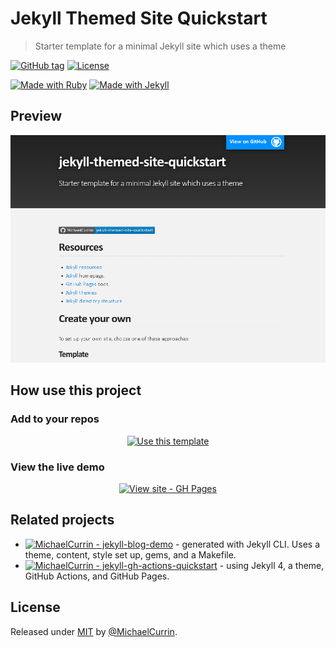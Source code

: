 # Jekyll Themed Site Quickstart
> Starter template for a minimal Jekyll site which uses a theme

[![GitHub tag](https://img.shields.io/github/tag/MichaelCurrin/jekyll-themed-site-quickstart?include_prereleases=&sort=semver)](https://github.com/MichaelCurrin/jekyll-themed-site-quickstart/releases/)
[![License](https://img.shields.io/badge/License-MIT-blue)](#license)

[![Made with Ruby](https://img.shields.io/badge/Ruby->=2.6-blue?logo=ruby&logoColor=white)](https://ruby-lang.org)
[![Made with Jekyll](https://img.shields.io/badge/Jekyll-3.9-blue?logo=jekyll&logoColor=white)](https://jekyllrb.com)


## Preview

<div align="center">
    <a href="https://michaelcurrin.github.io/jekyll-themed-site-quickstart/">
        <img src="/sample.png" alt="Sample screenshot" title="Go to demo website" width="700" />
    </a>
</div>


## How use this project

### Add to your repos

<div align="center">

[![Use this template](https://img.shields.io/badge/Generate-Use_this_template-2ea44f?style=for-the-badge)](https://github.com/MichaelCurrin/jekyll-themed-site-quickstart/generate)

</div>

### View the live demo

<div align="center">

[![View site - GH Pages](https://img.shields.io/badge/View_site-GH_Pages-blue?style=for-the-badge)](https://michaelcurrin.github.io/jekyll-themed-site-quickstart/)

</div>


## Related projects

- [![MichaelCurrin - jekyll-blog-demo](https://img.shields.io/static/v1?label=MichaelCurrin&message=jekyll-blog-demo&color=blue&logo=github)](https://github.com/MichaelCurrin/jekyll-blog-demo) - generated with Jekyll CLI. Uses a theme, content, style set up, gems, and a Makefile.
- [![MichaelCurrin - jekyll-gh-actions-quickstart](https://img.shields.io/static/v1?label=MichaelCurrin&message=jekyll-gh-actions-quickstart&color=blue&logo=github)](https://github.com/MichaelCurrin/jekyll-gh-actions-quickstart) - using Jekyll 4, a theme, GitHub Actions, and GitHub Pages.


## License

Released under [MIT](/LICENSE) by [@MichaelCurrin](https://github.com/MichaelCurrin).
